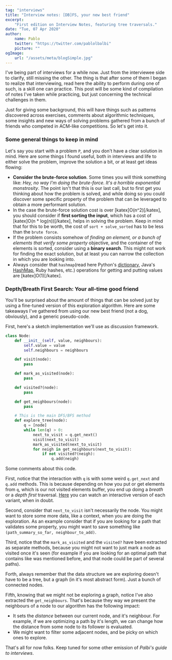 ```yaml
---
tag: "interviews"
title: "Interview notes: [DB]FS, your new best friend"
excerpt:
    "First edition on Interview Notes, featuring tree traversals."
date: "Tue, 07 Apr 2020"
author:
    name: Pablo
    twitter: "https://twitter.com/pablolbalbi"
    picture: ""
ogImage:
    url: "/assets/meta/blogSimple.jpg"
---
```

I've being part of interviews for a while now. Just from the interviewee side to clarify, still missing the other. The thing is that after some of them I began to realize that interviewing, read here the ability to perform during one of such, is a skill one can practice. This post will be some kind of compilation of notes I've taken while practicing, but just concerning the technical challenges in them.

Just for giving some background, this will have things such as patterns discovered across exercises, comments about algorithmic techniques, some insights and new ways of solving problems gathered from a bunch of friends who competed in ACM-like competitions. So let's get into it.  

### Some general things to keep in mind

Let's say you start with a problem `P`, and you don't have a clear solution in mind. Here are some things I found useful, both in interviews and life to either solve the problem, improve the solution a bit, or at least get ideas flowing:

- **Consider the brute-force solution**. Some times you will think something like: _Hey, no way I'm doing the brute-force. It's a horrible exponential monstrosity_. The point isn't that this is our last call, but to first get you thinking about how the problem is solved, and while doing so you could discover some specific property of the problem that can be leveraged to obtain a more performant solution.
- In the case the brute-force solution cost is over \[katex\]O(n^2)\[/katex\], you should consider if **first sorting the input**, which has a cost of \[katex\]O(n \* log(n))\[/katex\], helps in solving the problem. Keep in mind that for this to be worth, the cost of `sort + solve_sorted` has to be less than the `brute force`.
- If the problem consists somehow of _finding an element, or a bunch of elements that verify some property_ objective, and the container of the elements is sorted, consider using a **binary search**. This might not work for finding the exact solution, but at least you can narrow the collection in which you are looking into.
- Always consider that `hashmap`(read here Python's [dictionary](\"https://docs.python.org/3/tutorial/datastructures.html?highlight=dictionary#dictionaries\"), Java's [HashMap](\"https://docs.oracle.com/javase/8/docs/api/java/util/HashMap.html\"), Ruby hashes, etc.) operations for getting and putting values are \[katex\]O(1)\[/katex\].

### Depth/Breath First Search: Your all-time good friend

You'll be surprised about the amount of things that can be solved just by using a fine-tuned version of this exploration algorithm. Here are some takeaways I've gathered from using our new best friend (not a dog, obviously), and a generic pseudo-code.

First, here's a sketch implementation we'll use as discussion framework.

```python
class Node:
    def __init__(self, value, neighbours):
        self.value = value
        self.neighbours = neighbours

    def visit(node):
        pass

    def mark_as_visited(node):
        pass

    def visited?(node):
        pass

    def get_neighbours(node):
        pass

    # This is the main DFS/BFS method
    def explore_tree(node):
        q = [node]
        while len(q) > 0:
            next_to_visit = q.get_next()
            visit(next_to_visit)
            mark_as_visited(next_to_visit)
            for neigh in get_neighbours(next_to_visit):
                if not visited?(neigh):
                    q.add(neigh)
```

Some comments about this code.

First, notice that the interaction with `q` is with some weird `q.get_next` and `q.add` methods. This is because depending on how you put or get elements from `q`, which is our not visited elements buffer, you end up doing a _breath_ or a _depth_ _first_ traversal. [Here](\"https://visualgo.net/en/dfsbfs\") you can watch an interactive version of each variant, when in doubt.

Second, consider that `next_to_visit` isn't necessarily the node. You might want to store some more data, like a context, when you are doing the exploration. As an example consider that if you are looking for a path that validates some property, you might want to save something like `(path_summary_so_far, neighbour_to_add)`.

Third, notice that the `mark_as_visited` and the `visited?` have been extracted as separate methods, because you might not want to just mark a node as visited once it's seen (for example if you are looking for an optimal path that contains like was mentioned before, and that node could be part of several paths).

Forth, always remember that the data structure we are exploring doesn't have to be a tree, but a graph (in it's most abstract form). Just a bunch of connected nodes.

Fifth, knowing that we might not be exploring a graph, notice I've also extracted the `get_neighbours`. That's because they way we present the neighbours of a node to our algorithm has the following impact:

- It sets the _distance_ between our current node, and it's neighbour. For example, if we are optimizing a path by it's length, we can change how the distance from some node to its follower is evaluated.
- We might want to filter some adjacent nodes, and be picky on which ones to explore.

That's all for now folks. Keep tuned for some other emission of _Palbi's guide to interviews_.